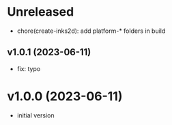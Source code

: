 # Unreleased

- chore(create-inks2d): add platform-* folders in build

## v1.0.1 (2023-06-11)

- fix: typo

# v1.0.0 (2023-06-11)

- initial version